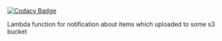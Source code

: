 
[![Codacy Badge](https://api.codacy.com/project/badge/Grade/006a742933a14655b987448cb7e02f5e)](https://app.codacy.com/app/alexdomoryonok/AWS-S3-Slack-Lambda-Notification?utm_source=github.com&utm_medium=referral&utm_content=Domoryonok/AWS-S3-Slack-Lambda-Notification&utm_campaign=badger)

Lambda function for notification about items which uploaded to some s3 bucket
